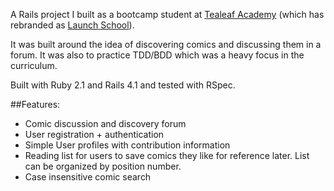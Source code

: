 A Rails project I built as a bootcamp student at [Tealeaf Academy](https://gotealeaf.com) (which has rebranded as [Launch School](https://launchschool.com/)).

It was built around the idea of discovering comics and discussing them in a forum. It was also to practice TDD/BDD which was a heavy focus in the curriculum.

Built with Ruby 2.1 and Rails 4.1 and tested with RSpec.

##Features:
- Comic discussion and discovery forum
- User registration + authentication
- Simple User profiles with contribution information
- Reading list for users to save comics they like for reference later. List can be organized by position number.
- Case insensitive comic search
